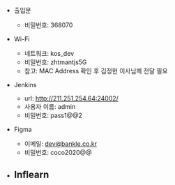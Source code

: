 - 출입문
	- 비밀번호: 368070

- Wi-Fi
	- 네트워크: kos_dev
	- 비밀번호: zhtmantjs5G
	- 참고: MAC Address 확인 후 김정현 이사님께 전달 필요

- Jenkins
	- url: http://211.251.254.64:24002/
	- 사용자 이름: admin
	- 비밀번호: pass1@@2

- Figma
	- 이메일: dev@bankle.co.kr
	- 비밀번호: coco2020@@

- Inflearn
	- 
